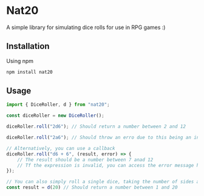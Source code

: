 # Nat20

A simple library for simulating dice rolls for use in RPG games :)

## Installation

Using npm

```bash
npm install nat20
```

## Usage

```ts
import { DiceRoller, d } from "nat20";

const diceRoller = new DiceRoller();

diceRoller.roll("2d6"); // Should return a number between 2 and 12

diceRoller.roll("2a6"); // Should throw an erro due to this being an invalid expression

// Alternatively, you can use a callback
diceRoller.roll("d6 + 6", (result, error) => {
    // The result should be a number between 7 anad 12
    // Tf the expression is invalid, you can access the error message here instead of it being thrown
});

// You can also simply roll a single dice, taking the number of sides as a parameter
const result = d(20) // Should return a number between 1 and 20
```